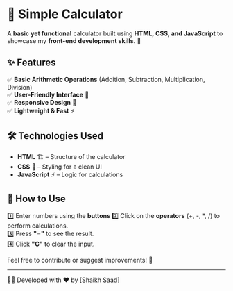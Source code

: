 # 🧮 Simple Calculator

A **basic yet functional** calculator built using **HTML, CSS, and JavaScript** to showcase my **front-end development skills**. 🚀  

## ✨ Features
✅ **Basic Arithmetic Operations** (Addition, Subtraction, Multiplication, Division)  
✅ **User-Friendly Interface** 🎨  
✅ **Responsive Design** 📱  
✅ **Lightweight & Fast** ⚡  

## 🛠️ Technologies Used
- **HTML** 🏗️ – Structure of the calculator  
- **CSS** 🎨 – Styling for a clean UI  
- **JavaScript** ⚡ – Logic for calculations  


## 🚀 How to Use  
1️⃣ Enter numbers using the **buttons**
2️⃣ Click on the **operators** (+, -, *, /) to perform calculations.  
3️⃣ Press **"="** to see the result.  
4️⃣ Click **"C"** to clear the input.  


Feel free to contribute or suggest improvements! 🤝  

---

👨‍💻 Developed with ❤️ by [Shaikh Saad]

